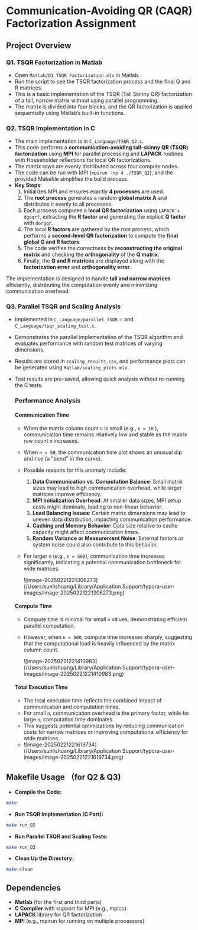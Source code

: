 # Communication-Avoiding QR (CAQR) Factorization Assignment



## Project Overview

### Q1. TSQR Factorization in Matlab
- Open `Matlab/Q1_TSQR Factorization.mlx` in Matlab.
- Run the script to see the TSQR factorization process and the final Q and R matrices.
- This is a basic implementation of the TSQR (Tall Skinny QR) factorization of a tall, narrow matrix without using parallel programming.
- The matrix is divided into four blocks, and the QR factorization is applied sequentially using Matlab’s built-in functions.

### Q2. TSQR Implementation in C
- The main implementation is in `C_Language/TSQR_Q2.c`.
- This code performs a **communication-avoiding tall-skinny QR (TSQR) factorization** using **MPI** for parallel processing and **LAPACK** routines  with Householder reflections for local QR factorizations.
- The matrix rows are evenly distributed across four compute nodes.
- The code can be run with MPI (`mpirun -np 4 ./TSQR_Q2`), and the provided Makefile simplifies the build process.
- **Key Steps**:
  1. Initializes MPI and ensures exactly **4 processes** are used.
  2. The **root process** generates a random **global matrix A** and distributes it evenly to all processes.
  3. Each process computes a **local QR factorization** using `LAPACK’s dgeqrf`, extracting the **R factor** and generating the explicit **Q factor** with `dorgqr`.
  4. The local **R factors** are gathered by the root process, which performs a **second-level QR factorization** to compute the **final global Q and R factors**.
  5. The code verifies the correctness by **reconstructing the original matrix** and checking the **orthogonality** of the **Q matrix**.
  6. Finally, the **Q and R matrices** are displayed along with the **factorization error** and **orthogonality error**.

The implementation is designed to handle **tall and narrow matrices** efficiently, distributing the computation evenly and minimizing communication overhead.



### Q3. Parallel TSQR and Scaling Analysis

- Implemented in `C_Language/parallel_TSQR.c` and `C_Language/tsqr_scaling_test.c`.

- Demonstrates the parallel implementation of the TSQR algorithm and evaluates performance with random test matrices of varying dimensions.

- Results are stored in `scaling_results.csv`, and performance plots can be generated using `Matlab/scaling_plots.mlx`.

- Test results are pre-saved, allowing quick analysis without re-running the C tests.

  ### Performance Analysis

  #### Communication Time

  - When the matrix column count `n` is small (e.g., `n = 10` ), communication time remains relatively low and stable as the matrix row count `m` increases.

  - When `n = 50`, the communication time plot shows an unusual dip and rise (a "bend" in the curve).

  - Possible reasons for this anomaly include:

    1. **Data Communication vs. Computation Balance**: Small matrix sizes may lead to high communication overhead, while larger matrices improve efficiency.
    2. **MPI Initialization Overhead**: At smaller data sizes, MPI setup costs might dominate, leading to non-linear behavior.
    3. **Load Balancing Issues**: Certain matrix dimensions may lead to uneven data distribution, impacting communication performance.
    4. **Caching and Memory Behavior**: Data size relative to cache capacity might affect communication times.
    5. **Random Variance or Measurement Noise**: External factors or system noise could also contribute to this behavior.

  - For larger `n` (e.g., `n = 500`), communication time increases significantly, indicating a potential communication bottleneck for wide matrices.

    ![image-20250221221306273](/Users/sunlishuang/Library/Application Support/typora-user-images/image-20250221221306273.png)

  #### Compute Time

  - Compute time is minimal for small `n` values, demonstrating efficient parallel computation.

  - However, when `n = 500`, compute time increases sharply, suggesting that the computational load is heavily influenced by the matrix column count.

    ![image-20250221221410983](/Users/sunlishuang/Library/Application Support/typora-user-images/image-20250221221410983.png)

  #### Total Execution Time

  - The total execution time reflects the combined impact of communication and computation times.
  - For small `n`, communication overhead is the primary factor, while for large `n`, computation time dominates.
  - This suggests potential optimizations by reducing communication costs for narrow matrices or improving computational efficiency for wide matrices.
  - ![image-20250221221619734](/Users/sunlishuang/Library/Application Support/typora-user-images/image-20250221221619734.png)



## Makefile Usage （for Q2 & Q3)

- **Compile the Code:**
```bash
make
```
- **Run TSQR Implementation (C Part):**
```bash
make run_Q2
```
- **Run Parallel TSQR and Scaling Tests:**
```bash
make run_Q3
```
- **Clean Up the Directory:**
```bash
make clean
```

## Dependencies
- **Matlab** (for the first and third parts)
- **C Compiler** with support for MPI (e.g., mpicc)
- **LAPACK** library for QR factorization
- **MPI** (e.g., mpirun for running on multiple processors)


